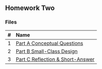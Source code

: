 ## Homework Two

### Files

|   #   | Name                                                                                                 |
| :---: | :--------------------------------------------------------------------------------------------------- |
|   1   | <a href="Ryan Darden H02 Part A Conceptual Questions.pdf">Part A Conceptual Questions </a>           |
|   2   | <a href="Ryan Darden H02 Part B Small-Class Design.pdf">Part B Small-Class Design </a>               |
|   3   | <a href="Ryan Darden H02 Part C Reflection & Short-Answer.pdf">Part C Reflection & Short-Answer </a> |
